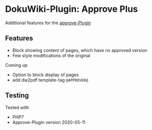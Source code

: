 # DokuWiki-Plugin: Approve Plus

Additional features for the [approve-Plugin](https://www.dokuwiki.org/plugin:approve)


## Features

* Block showing content of pages, which have no approved version
* Few style modifications of the original

Coming up
* Option to block display of pages
* add dw2pdf template-tag ``@APPROVER@``


## Testing

Tested with

* PHP7
* Approve-Plugin version 2020-05-11
